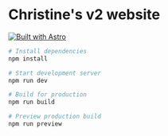 # Christine's v2 website

[![Built with Astro](https://astro.badg.es/v2/built-with-astro/tiny.svg)](https://astro.build)


```bash
# Install dependencies
npm install 

# Start development server
npm run dev

# Build for production
npm run build

# Preview production build
npm run preview
```

